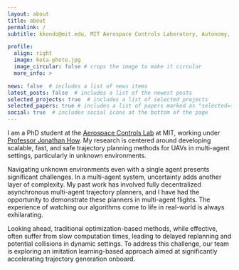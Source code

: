 ```yaml
---
layout: about
title: about
permalink: /
subtitle: kkondo@mit.edu, MIT Aerospace Controls Laboratory, Autonomy, Trajecotry Planning, Active SLAM 

profile:
  align: right
  image: kota-photo.jpg
  image_circular: false # crops the image to make it circular
  more_info: >

news: false  # includes a list of news items
latest_posts: false  # includes a list of the newest posts
selected_projects: true  # includes a list of selected projects
selected_papers: true # includes a list of papers marked as "selected={true}"
social: true  # includes social icons at the bottom of the page
---
```


I am a PhD student at the [Aerospace Controls Lab](https://acl.mit.edu/) at MIT, working under [Professor Jonathan How](https://www.mit.edu/people/jhow/).
My research is centered around developing scalable, fast, and safe trajectory planning methods for UAVs in multi-agent settings, particularly in unknown environments.

Navigating unknown environments even with a single agent presents significant challenges. 
In a multi-agent system, uncertainty adds another layer of complexity. 
My past work has involved fully decentralized asynchronous multi-agent trajectory planners, and I have had the opportunity to demonstrate these planners in multi-agent flights. 
The experience of watching our algorithms come to life in real-world is always exhilarating.

Looking ahead, traditional optimization-based methods, while effective, often suffer from slow computation times, leading to delayed replanning and potential collisions in dynamic settings. 
To address this challenge, our team is exploring an imitation learning-based approach aimed at significantly accelerating trajectory generation onboard.